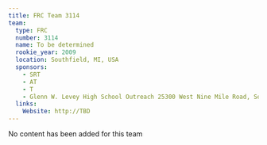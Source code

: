 ```yaml
---
title: FRC Team 3114
team:
  type: FRC
  number: 3114
  name: To be determined
  rookie_year: 2009
  location: Southfield, MI, USA
  sponsors:
    - SRT
    - AT
    - T
    - Glenn W. Levey High School Outreach 25300 West Nine Mile Road, Southfield MI  48033
  links:
    Website: http://TBD
---
```

No content has been added for this team
